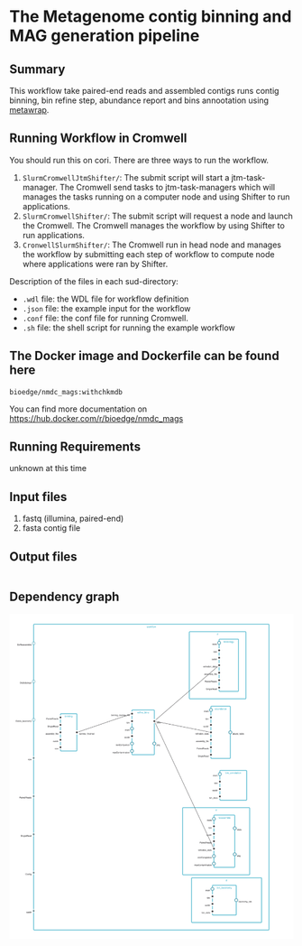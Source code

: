 # The Metagenome contig binning and MAG generation pipeline

## Summary
This workflow take paired-end reads and assembled contigs runs contig binning, bin refine step, abundance report and bins annootation using [metawrap](https://github.com/bxlab/metaWRAP).

## Running Workflow in Cromwell
You should run this on cori. There are three ways to run the workflow.
1. `SlurmCromwellJtmShifter/`: The submit script will start a jtm-task-manager. The Cromwell send tasks to jtm-task-managers which will manages the tasks running on a computer node and using Shifter to run applications. 
2. `SlurmCromwellShifter/`: The submit script will request a node and launch the Cromwell.  The Cromwell manages the workflow by using Shifter to run applications. 
3. `CronwellSlurmShifter/`: The Cromwell run in head node and manages the workflow by submitting each step of workflow to compute node where applications were ran by Shifter.

Description of the files in each sud-directory:
 - `.wdl` file: the WDL file for workflow definition
 - `.json` file: the example input for the workflow
 - `.conf` file: the conf file for running Cromwell.
 - `.sh` file: the shell script for running the example workflow

## The Docker image and Dockerfile can be found here

```
bioedge/nmdc_mags:withchkmdb
```

You can find more documentation on https://hub.docker.com/r/bioedge/nmdc_mags

## Running Requirements
unknown at this time

## Input files
  1. fastq (illumina, paired-end)
  2. fasta contig file

## Output files
```
```

## Dependency graph
![metagenome assembly workflow](pipeline.png)
